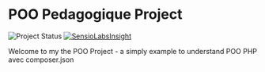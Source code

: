 POO Pedagogique Project
========================

![Project Status](http://stillmaintained.com/lexik/LexikPayboxBundle.png)
[![SensioLabsInsight](https://insight.sensiolabs.com/projects/5f2f2540-3843-4d77-8fce-ce8477a800f7/big.png)](https://insight.sensiolabs.com/projects/5f2f2540-3843-4d77-8fce-ce8477a800f7)

Welcome to my the POO Project - a simply example to understand POO PHP avec composer.json
